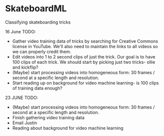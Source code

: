 # SkateboardML
Classifying skateboarding tricks


16 June TODO:

- Gather video training data of tricks by searching for Creative Commons license in YouTube.
    We'll also need to maintain the links to all videos so we can properly credit them.
- Edit videos into 1 to 2 second clips of just the trick.
    Our goal is to have 100 clips of each trick.
    We should start by picking just two tricks- ollie and kickflip?
- (Maybe) start processing videos into homogeneous form: 30 frames / second at a specific length and resolution.
- Start reading up on background for video machine learning- is 100 clips of training data enough?

23 JUNE TODO:
- (Maybe) start processing videos into homogeneous form: 30 frames / second at a specific length and resolution.
- Finish gathering video training data
- Email Justin
- Reading about background for video machine learning 
